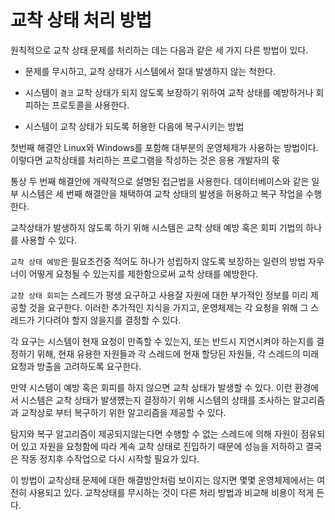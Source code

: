 # 교착 상태 처리 방법

원칙적으로 교착 상태 문제를 처리하는 데는 다음과 같은 세 가지 다른 방법이 있다.

-   문제를 무시하고, 교착 상태가 시스템에서 절대 발생하지 않는 척한다.

-   시스템이 `결코` 교착 상태가 되지 않도록 보장하기 위하여 교착 상태를 예방하거나 회피하는 프로토콜을 사용한다.

-   시스템이 교착 상태가 되도록 허용한 다음에 복구시키는 방법

첫번째 해결안 Linux와 Windows를 포함해 대부분의 운영체제가 사용하는 방법이다. 이렇다면 교착상태를 처리하는 프로그램을 작성하는 것은 응용 개발자의 몫

통상 두 번째 해결안에 개략적으로 설명된 접근법을 사용한다. 데이터베이스와 같은 일부 시스템은 세 번째 해결안을 채택하여 교착 상태의 발생을 허용하고 복구 작업을 수행한다.

교착상태가 발생하지 않도록 하기 위해 시스템은 교착 상태 예방 혹은 회피 기법의 하나를 사용할 수 있다.

`교착 상태 예방`은 필요조건중 적어도 하나가 성립하지 않도록 보장하는 일련의 방법 자우너이 어떻게 요청될 수 있는지를 제한함으로써 교착 상태를 예방한다.

`교창 상태 회피`는 스레드가 평생 요구하고 사용잘 자원에 대한 부가적인 정보를 미리 제공할 것을 요구한다. 이러한 추가적인 지식을 가지고, 운영체제는 각 요청을 위해 그 스레드가 기다려야 할지 않을지를 결정할 수 있다.

각 요구는 시스템이 현재 요청이 만족할 수 있는지, 또는 반드시 지연시켜야 하는지를 결정하기 위해, 현재 유용한 자원들과 각 스레드에 현재 할당된 자원들, 각 스레드의 미래 요청과 방출을 고려하도록 요구한다.

만약 시스템이 예방 혹은 회피를 하지 않으면 교착 상태가 발생할 수 있다. 이런 환경에서 시스템은 교착 상태가 발생헀는지 결정하기 위해 시스템의 상태를 조사하는 알고리즘과 교착상로 부터 복구하기 위한 알고리즘을 제공할 수 있다.

탐지와 복구 알고리즘이 제공되지않는다면 수행할 수 없는 스레드에 의해 자원이 점유되어 있고 자원을 요청함에 따라 계속 교착 상태로 진입하기 때문에 성능을 저하하고 결국은 작동 정지후 수작업으로 다시 시작할 필요가 있다.

이 방법이 교착상태 문제에 대한 해결방안처럼 보이지는 않지면 몇몇 운영체제에서는 여전히 사용되고 있다. 교착상태를 무시하는 것이 다른 처리 방법과 비교해 비용이 적게 든다.

